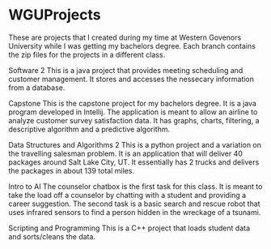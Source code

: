 # WGUProjects
These are projects that I created during my time at Western Govenors University while I was getting my bachelors degree. Each branch contains the zip files for the projects in a different class.

Software 2
This is a java project that provides meeting scheduling and customer management. It stores and accesses the nessecary information from a database.

Capstone
This is the capstone project for my bachelors degree. It is a java program developed in Intellij. The application is meant to allow an airline to analyze customer survey satisfaction data. It has graphs, charts, filtering, a descriptive algorithm and a predictive algorithm.

Data Structures and Algorithms 2
This is a python project and a variation on the travelling salesman problem. It is an application that will deliver 40 packages around Salt Lake City, UT. It essentially has 2 trucks and delivers the packages in about 139 total miles.

Intro to AI
The counselor chatbox is the first task for this class. It is meant to take the load off a counselor by chatting with a student and providing a career suggestion.
The second task is a basic search and rescue robot that uses infrared sensors to find a person hidden in the wreckage of a tsunami.

Scripting and Programming
This is a C++ project that loads student data and sorts/cleans the data.

